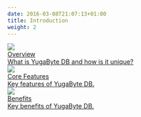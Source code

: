```yaml
---
date: 2016-03-08T21:07:13+01:00
title: Introduction
weight: 2
---
```


<div>
   <a class="section-link icon-offset" href="/introduction/overview/">
    <div class="icon">
      <img src="/images/section_icons/introduction/overview.png" aria-hidden="true" />
    </div>
    <div class="text">
      Overview
      <div class="caption">What is YugaByte DB and how is it unique?</div>
    </div>
  </a>

  <a class="section-link icon-offset" href="/introduction/core-features">
    <div class="icon">
      <img src="/images/section_icons/introduction/core_features.png" aria-hidden="true" />
    </div>
    <div class="text">
      Core Features
      <div class="caption">Key features of YugaByte DB.</div>
    </div>
  </a>

  <a class="section-link icon-offset" href="/introduction/benefits">
    <div class="icon">
      <img src="/images/section_icons/introduction/benefits.png" aria-hidden="true" />
    </div>
    <div class="text">
      Benefits
      <div class="caption">Key benefits of YugaByte DB.</div>
    </div>
  </a>
</div>